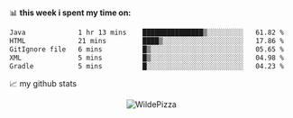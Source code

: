 📊 **this week i spent my time on:**
<!--START_SECTION:waka-->

```txt
Java             1 hr 13 mins    ███████████████▒░░░░░░░░░   61.82 %
HTML             21 mins         ████▒░░░░░░░░░░░░░░░░░░░░   17.86 %
GitIgnore file   6 mins          █▒░░░░░░░░░░░░░░░░░░░░░░░   05.65 %
XML              5 mins          █▒░░░░░░░░░░░░░░░░░░░░░░░   04.98 %
Gradle           5 mins          █░░░░░░░░░░░░░░░░░░░░░░░░   04.23 %
```

<!--END_SECTION:waka-->


📈 my github stats

<p align="center"> <img src="https://github-readme-stats.vercel.app/api?username=WildePizza&show_icons=true&theme=gotham" alt="WildePizza" />




